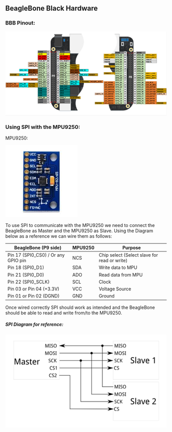 ## BeagleBone Black Hardware

### BBB Pinout:

![](images/beaglebone_black_pinmap.png)

### Using SPI with the MPU9250:

MPU9250:

![](images/mpu9250.jpeg)

To use SPI to communicate with the MPU9250 we need to connect the BeagleBone as Master and the MPU9250 as Slave. Using the Diagram below as a reference we can wire them as follows:

| BeagleBone (P9 side)                | MPU9250 | Purpose                                      |
| ----------------------------------- | ------- | -------------------------------------------- |
| Pin 17 (SPI0_CS0) / Or any GPIO pin | NCS     | Chip select (Select slave for read or write) |
| Pin 18 (SPI0_D1)                    | SDA     | Write data to MPU                            |
| Pin 21 (SPI0_D0)                    | ADO     | Read data from MPU                           |
| Pin 22 (SPI0_SCLK)                  | SCL     | Clock                                        |
| Pin 03 or Pin 04 (+3.3V)            | VCC     | Voltage Source                               |
| Pin 01 or Pin 02 (DGND)             | GND     | Ground                                       |

Once wired correctly SPI should work as intended and the BeagleBone should be able to read and write from/to the MPU9250.



##### SPI Diagram for reference:

![](images/spi_diagram.png)









